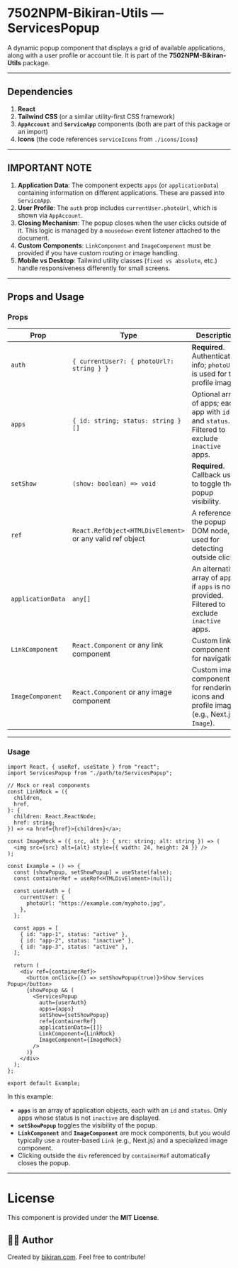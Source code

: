# 7502NPM-Bikiran-Utils — ServicesPopup

A dynamic popup component that displays a grid of available applications, along with a user profile or account tile. It is part of the **7502NPM-Bikiran-Utils** package.

---

## Dependencies

1. **React**
2. **Tailwind CSS** (or a similar utility-first CSS framework)
3. **`AppAccount`** and **`ServiceApp`** components (both are part of this package or an import)
4. **Icons** (the code references `serviceIcons` from `./icons/Icons`)

---

## IMPORTANT NOTE

1. **Application Data**: The component expects `apps` (or `applicationData`) containing information on different applications. These are passed into `ServiceApp`.
2. **User Profile**: The `auth` prop includes `currentUser.photoUrl`, which is shown via `AppAccount`.
3. **Closing Mechanism**: The popup closes when the user clicks outside of it. This logic is managed by a `mousedown` event listener attached to the document.
4. **Custom Components**: `LinkComponent` and `ImageComponent` must be provided if you have custom routing or image handling.
5. **Mobile vs Desktop**: Tailwind utility classes (`fixed vs absolute`, etc.) handle responsiveness differently for small screens.

---

## Props and Usage

### Props

| Prop              | Type                                                      | Description                                                                                   | Default | Priority   |
| ----------------- | --------------------------------------------------------- | --------------------------------------------------------------------------------------------- | ------- | ---------- |
| `auth`            | `{ currentUser?: { photoUrl?: string } }`                 | **Required**. Authentication info; `photoUrl` is used for the profile image.                  | —       | ✅Required |
| `apps`            | `{ id: string; status: string }[]`                        | Optional array of apps; each app with `id` and `status`. Filtered to exclude `inactive` apps. | `[]`    | ❌Optional |
| `setShow`         | `(show: boolean) => void`                                 | **Required**. Callback used to toggle the popup visibility.                                   | —       | ✅Required |
| `ref`             | `React.RefObject<HTMLDivElement>` or any valid ref object | A reference to the popup DOM node, used for detecting outside clicks.                         | —       | ❌Optional |
| `applicationData` | `any[]`                                                   | An alternative array of apps if `apps` is not provided. Filtered to exclude `inactive` apps.  | `[]`    | ❌Optional |
| `LinkComponent`   | `React.Component` or any link component                   | Custom link component for navigation.                                                         | —       | ✅Required |
| `ImageComponent`  | `React.Component` or any image component                  | Custom image component for rendering icons and profile images (e.g., Next.js `Image`).        | —       | ✅Required |

---

### Usage

```tsx
import React, { useRef, useState } from "react";
import ServicesPopup from "./path/to/ServicesPopup";

// Mock or real components
const LinkMock = ({
  children,
  href,
}: {
  children: React.ReactNode;
  href: string;
}) => <a href={href}>{children}</a>;

const ImageMock = ({ src, alt }: { src: string; alt: string }) => (
  <img src={src} alt={alt} style={{ width: 24, height: 24 }} />
);

const Example = () => {
  const [showPopup, setShowPopup] = useState(false);
  const containerRef = useRef<HTMLDivElement>(null);

  const userAuth = {
    currentUser: {
      photoUrl: "https://example.com/myphoto.jpg",
    },
  };

  const apps = [
    { id: "app-1", status: "active" },
    { id: "app-2", status: "inactive" },
    { id: "app-3", status: "active" },
  ];

  return (
    <div ref={containerRef}>
      <button onClick={() => setShowPopup(true)}>Show Services Popup</button>
      {showPopup && (
        <ServicesPopup
          auth={userAuth}
          apps={apps}
          setShow={setShowPopup}
          ref={containerRef}
          applicationData={[]}
          LinkComponent={LinkMock}
          ImageComponent={ImageMock}
        />
      )}
    </div>
  );
};

export default Example;
```

In this example:

- **`apps`** is an array of application objects, each with an `id` and `status`. Only apps whose status is not `inactive` are displayed.
- **`setShowPopup`** toggles the visibility of the popup.
- **`LinkComponent`** and **`ImageComponent`** are mock components, but you would typically use a router-based `Link` (e.g., Next.js) and a specialized image component.
- Clicking outside the `div` referenced by `containerRef` automatically closes the popup.

---

# License

This component is provided under the **MIT License**.

## 👨‍💻 **Author**

Created by [bikiran.com](https://bikiran.com/). Feel free to contribute!
